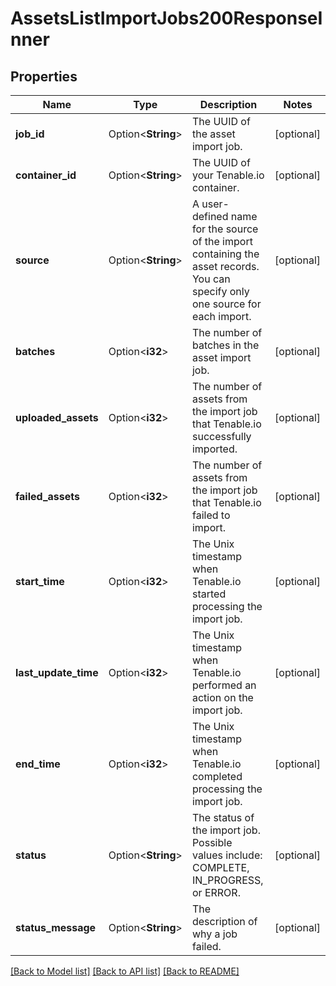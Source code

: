# AssetsListImportJobs200ResponseInner

## Properties

Name | Type | Description | Notes
------------ | ------------- | ------------- | -------------
**job_id** | Option<**String**> | The UUID of the asset import job. | [optional]
**container_id** | Option<**String**> | The UUID of your Tenable.io container. | [optional]
**source** | Option<**String**> | A user-defined name for the source of the import containing the asset records. You can specify only one source for each import. | [optional]
**batches** | Option<**i32**> | The number of batches in the asset import job. | [optional]
**uploaded_assets** | Option<**i32**> | The number of assets from the import job that Tenable.io successfully imported. | [optional]
**failed_assets** | Option<**i32**> | The number of assets from the import job that Tenable.io failed to import. | [optional]
**start_time** | Option<**i32**> | The Unix timestamp when Tenable.io started processing the import job. | [optional]
**last_update_time** | Option<**i32**> | The Unix timestamp when Tenable.io performed an action on the import job. | [optional]
**end_time** | Option<**i32**> | The Unix timestamp when Tenable.io completed processing the import job. | [optional]
**status** | Option<**String**> | The status of the import job. Possible values include: COMPLETE, IN_PROGRESS, or ERROR. | [optional]
**status_message** | Option<**String**> | The description of why a job failed. | [optional]

[[Back to Model list]](../README.md#documentation-for-models) [[Back to API list]](../README.md#documentation-for-api-endpoints) [[Back to README]](../README.md)


